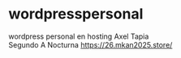 # wordpresspersonal
wordpress personal en hosting
Axel Tapia  
Segundo A Nocturna
https://26.mkan2025.store/
